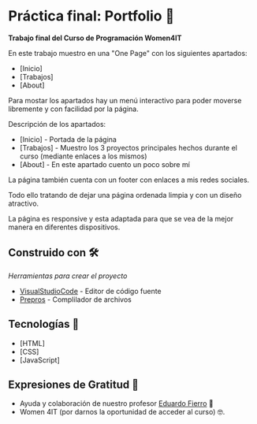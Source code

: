 # Práctica final: Portfolio 🚀

**Trabajo final del Curso de Programación Women4IT**

En este trabajo muestro en una "One Page" con los siguientes apartados:
* [Inicio]
* [Trabajos]
* [About]

Para mostar los apartados hay un menú interactivo para poder moverse libremente y con facilidad por la página.

Descripción de los apartados:
* [Inicio] - Portada de la página
* [Trabajos] - Muestro los 3 proyectos principales hechos durante el curso (mediante enlaces a los mismos)
* [About] - En este apartado cuento un poco sobre mí 

La página también cuenta con un footer con enlaces a mis redes sociales.

Todo ello tratando de dejar una página ordenada limpia y con un diseño atractivo.

La página es responsive y esta adaptada para que se vea de la mejor manera en diferentes dispositivos.

## Construido con 🛠️

_Herramientas para crear el proyecto_

* [VisualStudioCode](https://code.visualstudio.com/) - Editor de código fuente
* [Prepros](https://prepros.io/) - Complilador de archivos

## Tecnologías 🧪

* [HTML]
* [CSS]
* [JavaScript]

## Expresiones de Gratitud 🎁
* Ayuda y colaboración de nuestro profesor  [Eduardo Fierro](https://eduardofierro.pro/) 📢
* Women 4IT (por darnos la oportunidad de acceder al curso) 🤓.
